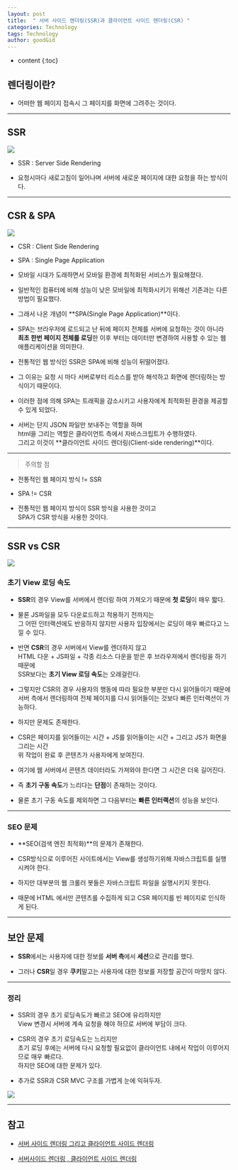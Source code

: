 ```yaml
---
layout: post
title:  " 서버 사이드 렌더링(SSR)과 클라이언트 사이드 렌더링(CSR) "
categories: Technology
tags: Technology
author: goodGid
---
```

* content
{:toc}

## 렌더링이란?

* 어떠한 웹 페이지 접속시 그 페이지를 화면에 그려주는 것이다.










---

## SSR

![](/assets/img/posts/ssr_and_csr_1.png)

* SSR : Server Side Rendering

* 요청시마다 새로고침이 일어나며 서버에 새로운 페이지에 대한 요청을 하는 방식이다.

---

## CSR & SPA

![](/assets/img/posts/ssr_and_csr_2.png)

* CSR : Client Side Rendering

* SPA : Single Page Application

* 모바일 시대가 도래하면서 모바일 환경에 최적화된 서비스가 필요해졌다.

* 일반적인 컴퓨터에 비해 성능이 낮은 모바일에 최적화시키기 위해선 기존과는 다른 방법이 필요했다.

* 그래서 나온 개념이 **SPA(Single Page Application)**이다.

* SPA는 브라우저에 로드되고 난 뒤에 페이지 전체를 서버에 요청하는 것이 아니라 <br> **최초 한번 페이지 전체를 로딩**한 이후 부터는 데이터만 변경하여 사용할 수 있는 웹 애플리케이션을 의미한다. 

* 전통적인 웹 방식인 SSR은 SPA에 비해 성능이 뒤떨어졌다.

* 그 이유는 요청 시 마다 서버로부터 리소스를 받아 해석하고 화면에 렌더링하는 방식이기 때문이다.

* 이러한 점에 의해 SPA는 트래픽을 감소시키고 사용자에게 최적화된 환경을 제공할 수 있게 되었다.

* 서버는 단지 JSON 파일만 보내주는 역할을 하며 <br> html을 그리는 역할은 클라이언트 측에서 자바스크립트가 수행하였다. <br> 그리고 이것이 **클라이언트 사이드 렌더링(Client-side rendering)**이다.


---

> 주의할 점

* 전통적인 웹 페이지 방식 != SSR 

* SPA != CSR

* 전통적인 웹 페이지 방식이 SSR 방식을 사용한 것이고 <br> SPA가 CSR 방식을 사용한 것이다.


---

## SSR vs CSR

![](/assets/img/posts/ssr_and_csr_3.png)


### 초기 View 로딩 속도

* **SSR**의 경우 View를 서버에서 렌더링 하여 가져오기 때문에 **첫 로딩**이 매우 짧다. 

* 물론 JS파일을 모두 다운로드하고 적용하기 전까지는 <br> 그 어떤 인터랙션에도 반응하지 않지만 사용자 입장에서는 로딩이 매우 빠르다고 느낄 수 있다.

* 반면 **CSR**의 경우 서버에서 View를 렌더하지 않고 <br> HTML 다운 + JS파일 + 각종 리소스 다운을 받은 후 브라우져에서 렌더링을 하기 때문에 <br> SSR보다는 **초기 View 로딩 속도**는 오래걸린다.

* 그렇지만 CSR의 경우 사용자의 행동에 따라 필요한 부분만 다시 읽어들이기 때문에 <br> 서버 측에서 렌더링하여 전체 페이지를 다시 읽어들이는 것보다 빠른 인터랙션이 가능하다.

* 하지만 문제도 존재한다.

* CSR은 페이지를 읽어들이는 시간 + JS를 읽어들이는 시간 + 그리고 JS가 화면을 그리는 시간 <br> 위 작업이 완료 후 콘텐츠가 사용자에게 보여진다. 

* 여기에 웹 서버에서 콘텐츠 데이터라도 가져와야 한다면 그 시간은 더욱 길어진다.

* 즉 **초기 구동 속도**가 느리다는 **단점**이 존재하는 것이다.

* 물론 초기 구동 속도를 제외하면 그 다음부터는 **빠른 인터랙션**의 성능을 보인다.


---

### SEO 문제

* **SEO(검색 엔진 최적화)**의 문제가 존재한다.

* CSR방식으로 이루어진 사이트에서는 View를 생성하기위해 자바스크립트를 실행시켜야 한다.

* 하지만 대부분의 웹 크롤러 봇들은 자바스크립트 파일을 실행시키지 못한다.

* 때문에 HTML 에서만 콘텐츠를 수집하게 되고 CSR 페이지를 빈 페이지로 인식하게 된다. 


---

## 보안 문제

* **SSR**에서는 사용자에 대한 정보를 **서버 측**에서 **세션**으로 관리를 했다. 

* 그러나 **CSR**일 경우 **쿠키**말고는 사용자에 대한 정보를 저장할 공간이 마땅치 않다.


---


### 정리

* SSR의 경우 초기 로딩속도가 빠르고 SEO에 유리하지만 <br> View 변경시 서버에 계속 요청을 해야 하므로 서버에 부담이 크다.

* CSR의 경우 초기 로딩속도는 느리지만 <br> 초기 로딩 후에는 서버에 다시 요청할 필요없이 클라이언트 내에서 작업이 이루어지므로 매우 빠르다. <br> 하지만 SEO에 대한 문제가 있다.

* 추가로 SSR과 CSR MVC 구조를 가볍게 눈에 익혀두자.

![](/assets/img/posts/ssr_and_csr_4.png)




---

## 참고

* [서버 사이드 렌더링 그리고 클라이언트 사이드 렌더링](http://asfirstalways.tistory.com/244)

* [서버사이드 렌더링 , 클라이언트 사이드 렌더링](http://jaroinside.tistory.com/24)